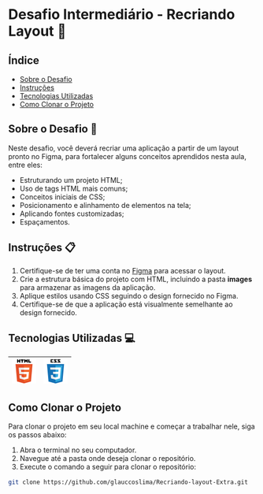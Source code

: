 # Desafio Intermediário - Recriando Layout 🎨

## Índice

- [Sobre o Desafio](#sobre-o-desafio-)
- [Instruções](#instruções-)
- [Tecnologias Utilizadas](#tecnologias-utilizadas-)
- [Como Clonar o Projeto](#como-clonar-o-projeto)

## Sobre o Desafio 📖

Neste desafio, você deverá recriar uma aplicação a partir de um layout pronto no Figma, para fortalecer alguns conceitos aprendidos nesta aula, entre eles:

- Estruturando um projeto HTML;
- Uso de tags HTML mais comuns;
- Conceitos iniciais de CSS;
- Posicionamento e alinhamento de elementos na tela;
- Aplicando fontes customizadas;
- Espaçamentos.

## Instruções 📋

1. Certifique-se de ter uma conta no [Figma](https://www.figma.com/) para acessar o layout.
2. Crie a estrutura básica do projeto com HTML, incluindo a pasta **images** para armazenar as imagens da aplicação.
3. Aplique estilos usando CSS seguindo o design fornecido no Figma.
4. Certifique-se de que a aplicação está visualmente semelhante ao design fornecido.

## Tecnologias Utilizadas 💻

| ![html5](https://raw.githubusercontent.com/glauccoslima/servidor_estaticos/main/html5-original-wordmark%20(1).png) | ![css](https://raw.githubusercontent.com/glauccoslima/servidor_estaticos/main/css3-original-wordmark.png) |
|:---:|:---:|

## Como Clonar o Projeto

Para clonar o projeto em seu local machine e começar a trabalhar nele, siga os passos abaixo:

1. Abra o terminal no seu computador.
2. Navegue até a pasta onde deseja clonar o repositório.
3. Execute o comando a seguir para clonar o repositório:

```bash
git clone https://github.com/glauccoslima/Recriando-layout-Extra.git
